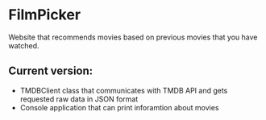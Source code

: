 # FilmPicker
Website that recommends movies based on previous movies that you have watched.

## Current version:
* TMDBClient class that communicates with TMDB API and gets requested raw data in JSON format
* Console application that can print inforamtion about movies
